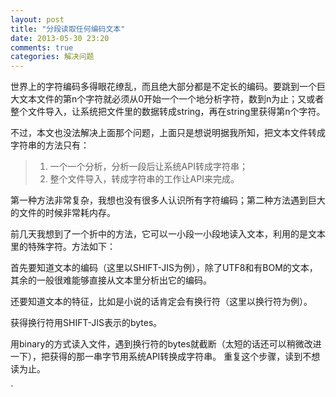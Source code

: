 ```yaml
---
layout: post
title: "分段读取任何编码文本"
date: 2013-05-30 23:20
comments: true
categories: 解决问题
---
```


世界上的字符编码多得眼花缭乱，而且绝大部分都是不定长的编码。要跳到一个巨大文本文件的第n个字符就必须从0开始一个一个地分析字符，数到n为止；又或者整个文件导入，让系统把文件里的数据转成string，再在string里获得第n个字符。

不过，本文也没法解决上面那个问题，上面只是想说明据我所知，把文本文件转成字符串的方法只有：

> 1. 一个一个分析，分析一段后让系统API转成字符串；  
> 2. 整个文件导入，转成字符串的工作让API来完成。

第一种方法非常复杂，我想也没有很多人认识所有字符编码；第二种方法遇到巨大的文件的时候非常耗内存。

前几天我想到了一个折中的方法，它可以一小段一小段地读入文本，利用的是文本里的特殊字符。方法如下：

首先要知道文本的编码（这里以SHIFT-JIS为例），除了UTF8和有BOM的文本，其余的一般很难能够直接从文本里分析出它的编码。

还要知道文本的特征，比如是小说的话肯定会有换行符（这里以换行符为例）。

获得换行符用SHIFT-JIS表示的bytes。

用binary的方式读入文件，遇到换行符的bytes就截断（太短的话还可以稍微改进一下），把获得的那一串字节用系统API转换成字符串。 重复这个步骤，读到不想读为止。

`
